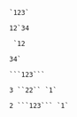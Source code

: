 `` `123` ``

``12`34``

`` `12``

``34` ``

`` ```123``` ``

``` 3 ``22`` `1` ```

`` 2 ```123``` `1` ``
